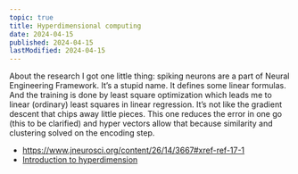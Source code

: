 ```yaml
---
topic: true
title: Hyperdimensional computing
date: 2024-04-15
published: 2024-04-15
lastModified: 2024-04-15
---
```

About the research I got one little thing: spiking neurons are a part of Neural Engineering Framework. It’s a stupid name. It defines some linear formulas. And the training is done by least square optimization which leads me to linear (ordinary) least squares in linear regression. It’s not like the gradient descent that chips away little pieces. This one reduces the error in one go (this to be clarified) and hyper vectors allow that because similarity and clustering solved on the encoding step.

- https://www.jneurosci.org/content/26/14/3667#xref-ref-17-1
- [Introduction to hyperdimension](https://redwood.berkeley.edu/wp-content/uploads/2021/08/Neubert2019_Article_AnIntroductionToHyperdimension.pdf)